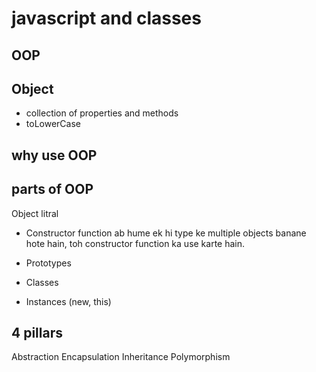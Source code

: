 # javascript and classes

## OOP



## Object
- collection of properties and methods
- toLowerCase

## why use OOP

## parts of OOP
Object litral 

- Constructor function
ab hume ek hi type ke multiple objects banane hote hain, toh constructor function ka use karte hain.

- Prototypes
- Classes
- Instances (new, this)


## 4 pillars
Abstraction 
Encapsulation
Inheritance 
Polymorphism